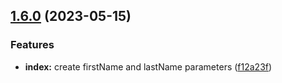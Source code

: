 

## [1.6.0](https://github.com/oluwatobiss/changelog-auto-gen-project3/compare/1.5.1...1.6.0) (2023-05-15)


### Features

* **index:** create firstName and lastName parameters ([f12a23f](https://github.com/oluwatobiss/changelog-auto-gen-project3/commit/f12a23f3d4ea85eaa06c13d8fb3d007278b2a87e))